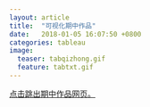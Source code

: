 ```yaml
---
layout: article
title:  "可视化期中作品"
date:   2018-01-05 16:07:50 +0800
categories: tableau
image:
  teaser: tabqizhong.gif
  feature: tabtxt.gif
---
```

<html>
<head>
</head>
<body>
<a href="https://lamkk.github.io/lanqizhong.github.io/" target="_blank">点击跳出期中作品网页。</a>
</body>
</html>